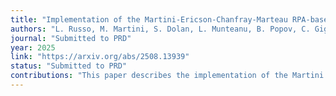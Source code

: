```yaml
---
title: "Implementation of the Martini-Ericson-Chanfray-Marteau RPA-based (anti)neutrino cross-section model in the GENIE neutrino event generator"
authors: "L. Russo, M. Martini, S. Dolan, L. Munteanu, B. Popov, C. Giganti"
journal: "Submitted to PRD"
year: 2025
link: "https://arxiv.org/abs/2508.13939"
status: "Submitted to PRD"
contributions: "This paper describes the implementation of the Martini et al model in the GENIE event generator, by L. Russo under the supervision of L. Munteanu and S. Dolan."
---
```

